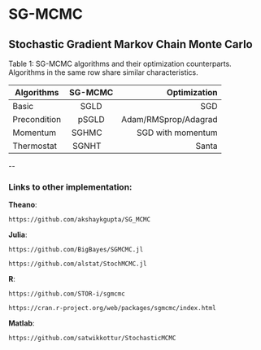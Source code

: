 # SG-MCMC
Stochastic Gradient Markov Chain Monte Carlo
----


Table 1: SG-MCMC algorithms and their optimization counterparts. 
Algorithms in the same row share similar characteristics.

| Algorithms    | SG-MCMC       | Optimization |
| ------------- |:-------------:| ------------:|
| Basic         | SGLD          |  SGD         |
| Precondition  | pSGLD         |  Adam/RMSprop/Adagrad |
| Momentum      | SGHMC         |  SGD with momentum    |
| Thermostat    | SGNHT         |  Santa                |


--
### Links to other implementation:

**Theano**:

    https://github.com/akshaykgupta/SG_MCMC


**Julia**: 

    https://github.com/BigBayes/SGMCMC.jl
    
    https://github.com/alstat/StochMCMC.jl

**R**: 

    https://github.com/STOR-i/sgmcmc
    
    https://cran.r-project.org/web/packages/sgmcmc/index.html


**Matlab**:

    https://github.com/satwikkottur/StochasticMCMC



